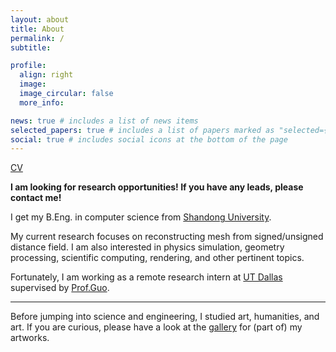 ```yaml
---
layout: about
title: About
permalink: /
subtitle: 

profile:
  align: right
  image:
  image_circular: false
  more_info:

news: true # includes a list of news items
selected_papers: true # includes a list of papers marked as "selected={true}"
social: true # includes social icons at the bottom of the page
---
```


[CV](/assets/pdf/cv.pdf)

**I am looking for research opportunities! If you have any leads, please contact me!**

I get my B.Eng. in computer science from [Shandong University](https://www.sdu.edu.cn/).

My current research focuses on reconstructing mesh from signed/unsigned distance field. I am also interested in physics simulation, geometry processing, scientific computing, rendering, and other pertinent topics.

Fortunately, I am working as a remote research intern at [UT Dallas](https://www.utdallas.edu/) supervised by [Prof.Guo](https://personal.utdallas.edu/~xguo/).

---

Before jumping into science and engineering, I studied art, humanities, and art. If you are curious, please have a look at the [gallery](/gallery/) for (part of) my artworks.

